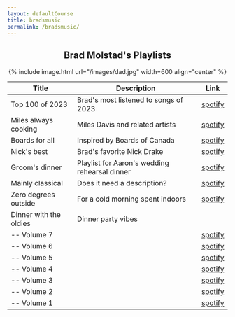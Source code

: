 ```yaml
---
layout: defaultCourse
title: bradsmusic
permalink: /bradsmusic/
---
```

<div style="text-align: center;">
  
## Brad Molstad's Playlists 

{% include image.html url="/images/dad.jpg" width=600 align="center" %}

<table style="margin: 0 auto;">
  <thead>
    <tr>
      <th>Title</th>
      <th>Description</th>
      <th>Link</th>
    </tr>
  </thead>
  <tbody>
    <tr>
      <td>Top 100 of 2023</td>
      <td>Brad's most listened to songs of 2023</td>
      <td><a href="https://open.spotify.com/playlist/1MDtDskcYRs2QwIdsDISeK?si=e60d84a8528f4137">spotify</a></td>
    </tr>
    <tr>
      <td>Miles always cooking</td>
      <td>Miles Davis and related artists</td>
      <td><a href="https://open.spotify.com/playlist/1WcMNBg0Z7ks98yAhGTTU4?si=399803bdd933430c">spotify</a></td>
    </tr>
    <tr>
      <td>Boards for all</td>
      <td>Inspired by Boards of Canada</td>
      <td><a href="https://open.spotify.com/playlist/0PoYaJX9Kx0H8V695YRO8k?si=dc67627f12874feb">spotify</a></td>
    </tr>
    <tr>
      <td>Nick's best</td>
      <td>Brad's favorite Nick Drake</td>
      <td><a href="Nick Drake inspired playlist">spotify</a></td>
    </tr>
    <tr>
      <td>Groom's dinner</td>
      <td>Playlist for Aaron's wedding rehearsal dinner</td>
      <td><a href="https://open.spotify.com/playlist/6NrsjZjWbFAPJds1192AG2?si=817b534cac104534">spotify</a></td>
    </tr>
    <tr>
      <td>Mainly classical</td>
      <td>Does it need a description?</td>
      <td><a href="https://open.spotify.com/playlist/6v0XNYhAFmKCuIjab5TyJz?si=461c4e42285c4565">spotify</a></td>
    </tr>
    <tr>
      <td>Zero degrees outside</td>
      <td>For a cold morning spent indoors</td>
      <td><a href="https://open.spotify.com/playlist/3a3UxeePsYFabKr5MtpZBh?si=6374955e337f4b4e">spotify</a></td>
    </tr>
    <tr>
      <td>Dinner with the oldies</td>
      <td>Dinner party vibes</td>
      <td></td>
    </tr>
    <tr>
      <td>-- Volume 7</td>
      <td></td>
      <td><a href="https://open.spotify.com/playlist/60LssRB3nYtDRqw5y4LfiG?si=a53300d4144342f4">spotify</a></td>
    </tr>
    <tr>
      <td>-- Volume 6</td>
      <td></td>
      <td><a href="https://open.spotify.com/playlist/7xorKtoBDIJzUg5agt1diR?si=444bda68afa84a30">spotify</a></td>
    </tr>
    <tr>
      <td>-- Volume 5</td>
      <td></td>
      <td><a href="https://open.spotify.com/playlist/58BXEX4AjlUmO0b9bOwI5l?si=b4a5e34879e043e4">spotify</a></td>
    </tr>
    <tr>
      <td>-- Volume 4</td>
      <td></td>
      <td><a href="https://open.spotify.com/playlist/70ZCuQRWZeyDezqLx5R6Xs?si=f49fa9405d4f4cde">spotify</a></td>
    </tr>
    <tr>
      <td>-- Volume 3</td>
      <td></td>
      <td><a href="https://open.spotify.com/playlist/4tGVFIxwt4XGv9a36TCMkt?si=353cacdcc2e249f0">spotify</a></td>
    </tr>
    <tr>
      <td>-- Volume 2</td>
      <td></td>
      <td><a href="https://open.spotify.com/playlist/4kfq8quC1bl9ZWQfbct6Ds?si=cfa8da472b1b4030">spotify</a></td>
    </tr>
    <tr>
      <td>-- Volume 1</td>
      <td></td>
      <td><a href="https://open.spotify.com/playlist/3e303nLnS3pq1CCXimm7BR?si=d44a6ce5b6d14b6e">spotify</a></td>
    </tr>
  </tbody>
</table>

</div>
